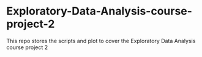 # Exploratory-Data-Analysis-course-project-2
This repo stores the scripts and plot to cover the Exploratory Data Analysis course project 2
